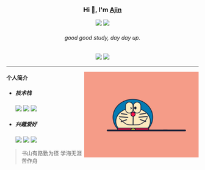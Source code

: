 ### <div align="center">Hi 👋, I'm <a href="https://xwj1024.github.io">Ajin</a></div>

<p align="center">
    <img src="https://img.shields.io/github/stars/xwj1024"/>
    <img src="https://img.shields.io/github/followers/xwj1024"/>
</p>

###### <div align="center">good good study, day day up.</div>

<p align="center">
    <img src="https://github-readme-stats.vercel.app/api?username=xwj1024&count_private=true&theme=dark&show_icons=true" height="165" />
    <img src="https://github-readme-stats.vercel.app/api/top-langs/?username=xwj1024&theme=dark&show_icons=true" height="165" />
</p>

<hr>

<img align="right" width="300" src="assets/img/Doraemon.gif">

#### 个人简介

- ##### 技术栈

  <img src="https://img.shields.io/badge/Java-☕️-green"> <img src="https://img.shields.io/badge/MySQL-🐬-lightgrey"> <img src="https://img.shields.io/badge/Linux-🐧-blue"> 

- ##### 兴趣爱好

  <img src="https://img.shields.io/badge/吉他-🎸-inactive"> <img src="https://img.shields.io/badge/篮球-🏀-blue"> <img src="https://img.shields.io/badge/乒乓球-🏓️-success">

> 书山有路勤为径 学海无涯苦作舟

